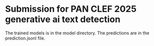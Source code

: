 # Submission for PAN CLEF 2025 generative ai text detection

The trained models is in the model directory. 
The predictions are in the prediction.jsonl file.

